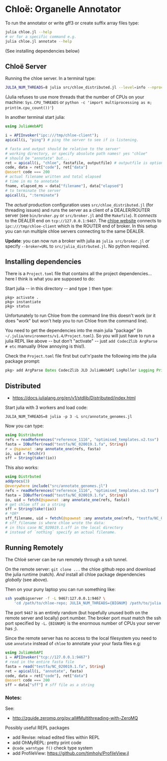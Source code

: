 # Chloë: Organelle Annotator

To run the annotator or write gff3 or create suffix array files type:

```bash
julia chloe.jl --help
# or for a specific command e.g.
julia chloe.jl annotate --help
```

(See installing dependencies below)

## Chloë Server

Running the chloe server. In a terminal type:

```bash
JULIA_NUM_THREADS=8 julia src/chloe_distributed.jl --level=info --nprocs=4 --broker=ipc:///tmp/chloe-client
```
(Julia refuses to use more threads that the number of CPUs on your machine:
`Sys.CPU_THREADS` or `python -c 'import multiprocessing as m; print(m.cpu_count())'`)

In another terminal start julia:

```julia
using JuliaWebAPI

i = APIInvoker("ipc:///tmp/chloe-client");
apicall(i, "ping") # ping the server to see if is listening.

# fasta and output should be relative to the server'
# working directory, or specify absolute path names! yes "chloe" 
# should be "annotate" but...
ret = apicall(i, "chloe", fastafile, outputfile) # outputfile is optional
code, data = ret["code"], ret["data"]
@assert code === 200
# actual filename written and total elapsed
# time in ms to annotate
fname, elapsed_ms = data["filename"], data["elapsed"]
# to terminate the server
apicall(i, ":terminate")
```

The *actual* production configuration uses `src/chloe_distributed.jl` 
(for threading issues) and runs
the server as a client of a DEALER/ROUTER server
(see `bin/broker.py` or `src/broker.jl` and the `Makefile`). It *connects* to the
DEALER end on `tcp://127.0.0.1:9467`. The
[chloe website](https://chloe.plantenergy.edu.au)
connects to `ipc:///tmp/chloe-client` which
is the ROUTER end of broker. In this setup
you can run multiple chloe servers connecting
to the same DEALER.

**Update**: you can now run a broker with julia as `julia src/broker.jl`
*or* specify `--broker=URL` to `src/julia_distrbuted.jl`. No
python required.

## Installing dependencies

There is a `Project.toml` file that contains all the project
dependencies... here I think is what you are supposed to do:


Start julia -- in this directory -- and type `]` then type:

```
pkg> activate .
pkg> instantiate
pkg> status
```

Unfortunately to run Chloe from the command line this doesn't work
(or it does "work" but won't help you to run Chloe from the command line).

You need to get the dependencies into the main julia "package"
(in `~/.julia/environments/v1.4/Project.toml`). So you will just have
to run a julia REPL like above -- but don't "activate" -- just
`add CodecZlib ArgParse # etc` manually (How annoying is this!).

Check the `Project.toml` file first but cut'n'paste the following into the julia
package prompt:

```julia
pkg> add ArgParse Dates CodecZlib JLD JuliaWebAPI LogRoller Logging Printf StatsBase Crayons
```

## Distributed

* https://docs.julialang.org/en/v1/stdlib/Distributed/index.html

Start julia with 3 workers and load code:

`JULIA_NUM_THREADS=8 julia -p 3 -L src/annotate_genomes.jl`

Now you can type:

```julia
using Distributed
refs = readReferences("reference_1116", "optimised_templates.v2.tsv")
fasta = IOBuffer(read("testfa/NC_020019.1.fa", String))
r = @spawnat :any annotate_one(refs, fasta)
io, uid = fetch(r)
sff = String(take!(io))
```

This also works:

```julia
using Distrbuted
addprocs(3)
@everywhere include("src/annotate_genomes.jl")
refs = readReferences("reference_1116", "optimised_templates.v2.tsv")
fasta = IOBuffer(read("testfa/NC_020019.1.fa", String))
io, uid = fetch(@spawnat :any annotate_one(refs, fasta))
# get chloe sff as a string
sff = String(take!(io))
# *OR*
sff_filename, uid = fetch(@spawnat :any annotate_one(refs, "testfa/NC_020019.1.fa", nothing))
# sff_filename is where chloe wrote the data:
# in this case NC_020019.1.sff in the local directory
# instead of `nothing` specify an actual filename.
```

## Running Remotely

The Chloë server can be run remotely through a ssh tunnel.

On the remote server:
`git clone ...` the chloe github repo and download the julia runtime (natch).
*And* install all chloe package dependencies *globally* (see above).

Then on your puny laptop you can run something like:

```bash
ssh you@bigserver -f -L 9467:127.0.0.1:9467 \
    'cd /path/to/chloe-repo; JULIA_NUM_THREADS={BIGNUM} /path/to/julia src/chloe_distributed.jl -l info --nprocs=4 --address=ipc:///tmp/chloe-worker --broker=tcp://127.0.0.1:9467'
```
The port `9467` is an entirely random (but hopefully unused both on
the remote server and locally) port number. The broker port *must* match
the ssh port specified by `-L`. `{BIGNUM}` is the enormous number
of CPUs your server has ;).

Since the remote server has no access to the local filesystem you need
to use `annotate` instead of `chloe` to annotate your your
fasta files e.g:

```julia
using JuliaWebAPI
i = APIInvoker("tcp://127.0.0.1:9467")
# read in the entire fasta file
fasta = read("testfa/NC_020019.1.fa", String)
ret = apicall(i, "annotate", fasta)
code, data = ret["code"], ret["data"]
@assert code === 200
sff = data["sff"] # sff file as a string
```

### Notes:

See:

* http://zguide.zeromq.org/py:all#Multithreading-with-ZeroMQ

Possibly useful REPL packages

* add Revise: reload edited files within REPL
* add OhMyREPL: pretty print code
* `@code_warntype f()` check type system
* add ProfileView: https://github.com/timholy/ProfileView.jl